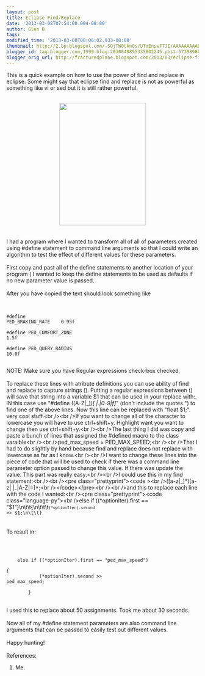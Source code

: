 ```yaml
---
layout: post
title: Eclipse Find/Replace
date: '2013-03-08T07:54:00.004-08:00'
author: Glen B
tags: 
modified_time: '2013-03-08T08:06:02.933-08:00'
thumbnail: http://2.bp.blogspot.com/-SOjTW0tknOs/UToEnswFTJI/AAAAAAAAAEE/w0HsWihN6Ps/s72-c/Eclipse_find-replace.png
blogger_id: tag:blogger.com,1999:blog-2030049895335802245.post-5739898002437116234
blogger_orig_url: http://fracturedplane.blogspot.com/2013/03/eclipse-findreplace.html
---
```


This is a quick example on how to use the power of find and replace in eclipse. Some might say that eclipse find and replace is not as powerful as something like vi or sed but it is still rather powerful.<br /><br /><div class="separator" style="clear: both; text-align: center;"><a href="http://2.bp.blogspot.com/-SOjTW0tknOs/UToEnswFTJI/AAAAAAAAAEE/w0HsWihN6Ps/s1600/Eclipse_find-replace.png" imageanchor="1" style="margin-left: 1em; margin-right: 1em;"><img border="0" src="http://2.bp.blogspot.com/-SOjTW0tknOs/UToEnswFTJI/AAAAAAAAAEE/w0HsWihN6Ps/s1600/Eclipse_find-replace.png" height="320" width="227" /></a></div><br /><br />I had a program where I wanted to transform all of all of parameters created using #define statement to command line arguments so that I could write an algorithm to test the effect of different values for these parameters.&nbsp; <br /><br />First copy and past all of the define statements to another location of your program ( I wanted to keep the define statements to be used as defaults if no new parameter value is passed. <br /><br />After you have copied the text should look something like&nbsp; <br /><br /><pre class="prettyprint"><code class="language-c++"><br />#define PED_BRAKING_RATE&nbsp;&nbsp;&nbsp; 0.95f<br /><br />#define PED_COMFORT_ZONE&nbsp;&nbsp;&nbsp; 1.5f<br /><br />#define PED_QUERY_RADIUS&nbsp;&nbsp;&nbsp; 10.0f<br />&nbsp;</code></pre>NOTE: Make sure you have Regular expressions check-box checked.<br /><br />To replace these lines with atribute definitions you can use ability of find and replace to capture strings (). Putting a regular expressions between () will save that string into a variable $1 that can be used in your replace with:. IN this case use "#define ([A-Z|_]*)[ |.|0-9|f]*" (don't include the quotes ") to find one of the above lines. Now this line can be replaced with "float $1;". very cool stuff.<br /><br />If you want to change all of the character to lowercase you will have to use ctrl+shift+y. Highlight want you want to change then use ctrl+shift+y.<br /><br />The last thing I did was copy and paste a bunch of lines that assigned the #defined macro to the class varaible<br /><br />ped_max_speed = PED_MAX_SPEED;<br /><br />That I had to do slightly by hand because find and replace does not replace with lowercase as far as I know.<br /><br />I want to change these lines into the piece of code that will be used to check if there was a command line parameter option passed to change this value. If there was update the value. This part was really easy.<br /><br />I could use this in my find statement:<br /><br /><pre class="prettyprint"><code ><br />([a-z|_]*)[a-z| |_|A-Z|=]*;<br /></code></pre><br /><br />and this to replace each line with the code I wanted:<br /><pre class="prettyprint"><code class="language-py"><br />else if ((*optionIter).first == "$1")\n\t\t{\n\t\t\t</code><code class="language-py"><code class="language-py">(*optionIter).second</code> &gt;&gt; $1;\n\t\t}<br /></code></pre><br /><br />To result in:<br /><br /><pre class="prettyprint"><code class="language-c++"><br />&nbsp;&nbsp;&nbsp; &nbsp;&nbsp;&nbsp; else if ((*optionIter).first == "ped_max_speed")<br />&nbsp;&nbsp;&nbsp; &nbsp;&nbsp;&nbsp; {<br />&nbsp;&nbsp;&nbsp; &nbsp;&nbsp;&nbsp; &nbsp;&nbsp;&nbsp; (*optionIter).second &gt;&gt; ped_max_speed;<br /><br />&nbsp;&nbsp;&nbsp; &nbsp;&nbsp;&nbsp; }<br /></code></pre><br />I used this to replace about 50 assignments. Took me about 30 seconds.&nbsp; <br /><br />Now all of my #define statement parameters are also command line arguments that can be passed to easily test out different values.<br /><br />Happy hunting!<br /><br />References:<br /><ol><li>Me.</li></ol>